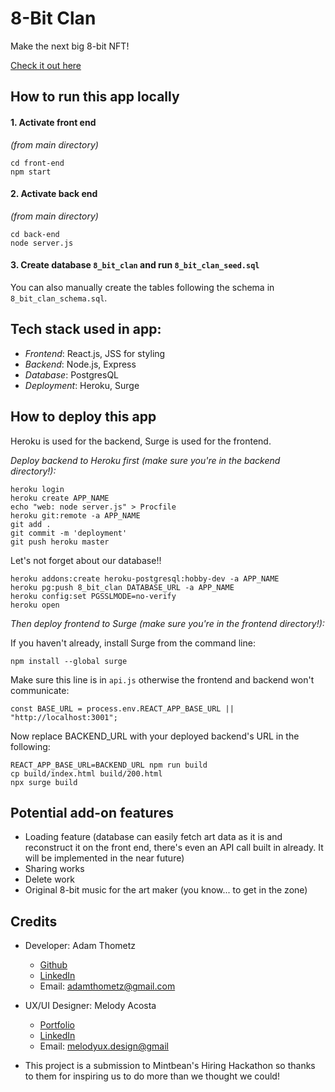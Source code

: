 # 8-Bit Clan

Make the next big 8-bit NFT!

[Check it out here](https://8-bit-clan.surge.sh/)

## How to run this app locally

#### 1. Activate front end

*(from main directory)*
```
cd front-end
npm start
```

#### 2. Activate back end

*(from main directory)*
```
cd back-end
node server.js
```

#### 3. Create database `8_bit_clan` and run `8_bit_clan_seed.sql`

You can also manually create the tables following the schema in `8_bit_clan_schema.sql`.

## Tech stack used in app:

- *Frontend*: React.js, JSS for styling
- *Backend*: Node.js, Express
- *Database*: PostgresQL
- *Deployment*: Heroku, Surge

## How to deploy this app

Heroku is used for the backend, Surge is used for the frontend.

*Deploy backend to Heroku first (make sure you're in the backend directory!):*
```
heroku login
heroku create APP_NAME
echo "web: node server.js" > Procfile
heroku git:remote -a APP_NAME
git add .
git commit -m 'deployment'
git push heroku master
```

Let's not forget about our database!!

```
heroku addons:create heroku-postgresql:hobby-dev -a APP_NAME
heroku pg:push 8_bit_clan DATABASE_URL -a APP_NAME
heroku config:set PGSSLMODE=no-verify
heroku open
```

*Then deploy frontend to Surge (make sure you're in the frontend directory!):*

If you haven't already, install Surge from the command line:

```
npm install --global surge
```

Make sure this line is in `api.js` otherwise the frontend and backend won't communicate:

```
const BASE_URL = process.env.REACT_APP_BASE_URL || "http://localhost:3001";
```

Now replace BACKEND_URL with your deployed backend's URL in the following:
```
REACT_APP_BASE_URL=BACKEND_URL npm run build
cp build/index.html build/200.html
npx surge build
```

## Potential add-on features

- Loading feature (database can easily fetch art data as it is and reconstruct it on the front end, there's even an API call built in already. It will be implemented in the near future)
- Sharing works
- Delete work
- Original 8-bit music for the art maker (you know... to get in the zone)

## Credits

- Developer: Adam Thometz
  - [Github](https://github.com/Adam-Thometz/)
  - [LinkedIn](https://www.linkedin.com/in/adam-thometz/)
  - Email: <adamthometz@gmail.com>
- UX/UI Designer: Melody Acosta
  - [Portfolio](https://melodyux.design/)
  - [LinkedIn](https://www.linkedin.com/in/melodyacosta/)
  - Email: <melodyux.design@gmail>

- This project is a submission to Mintbean's Hiring Hackathon so thanks to them for inspiring us to do more than we thought we could!
